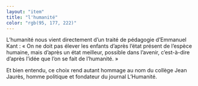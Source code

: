 ```yaml
---
layout: "item"
title: "l'humanité"
color: "rgb(95, 177, 222)"
---
```


L’humanité nous vient directement d’un traité de pédagogie d’Emmanuel Kant : « On ne doit pas élever les enfants d’après l’état présent de l’espèce humaine, mais d’après un état meilleur, possible dans l’avenir, c’est-à-dire d’après l’idée que l’on se fait de l’humanité. »

Et bien entendu, ce choix rend autant hommage au nom du collège Jean Jaurès, homme politique et fondateur du journal L’Humanité.

